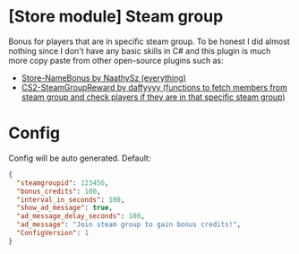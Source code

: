 # [Store module] Steam group
Bonus for players that are in specific steam group.
To be honest I did almost nothing since I don't have any basic skills in C# and this plugin is much more copy paste from other open-source plugins such as:
- [Store-NameBonus by NaathySz (everything)](https://github.com/NaathySz/Store-NameBonus)
- [CS2-SteamGroupReward by daffyyyy (functions to fetch members from steam group and check players if they are in that specific steam group)](https://github.com/daffyyyy/CS2-SteamGroupReward)

# Config
Config will be auto generated. Default:
```json
{
  "steamgroupid": 123456,
  "bonus_credits": 100,
  "interval_in_seconds": 100,
  "show_ad_message": true,
  "ad_message_delay_seconds": 100,
  "ad_message": "Join steam group to gain bonus credits!",
  "ConfigVersion": 1
}
```
